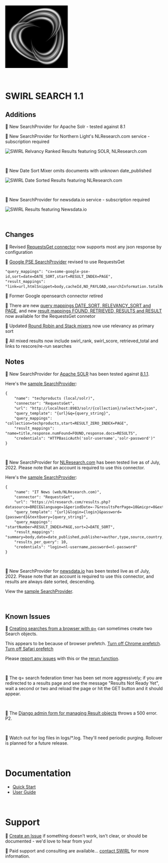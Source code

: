 ![SWIRL Logo](./images/swirl_logo_notext_200.jpg)

<br/>

# SWIRL SEARCH 1.1

## Additions

:small_blue_diamond: New SearchProvider for Apache Solr - tested against 8.1

:small_blue_diamond: New SearchProvider for Northern Light's NLResearch.com service - subscription required

![SWIRL Relvancy Ranked Results featuring SOLR, NLResearch.com](https://raw.githubusercontent.com/sidprobstein/swirl-search/main/docs/images/swirl_results_solr_nlresearch.png) 

<br/>

:small_blue_diamond: New Date Sort Mixer omits documents with unknown date_published

![SWIRL Date Sorted Results featuring NLResearch.com](https://raw.githubusercontent.com/sidprobstein/swirl-search/main/docs/images/swirl_results_date_mixer.png) 

<br/>

:small_blue_diamond: New SearchProvider for newsdata.io service - subscription required

![SWIRL Results featuring Newsdata.io](https://raw.githubusercontent.com/sidprobstein/swirl-search/main/docs/images/swirl_results_newsdata_io.png)

<br/>

## Changes

:small_blue_diamond: Revised [RequestsGet connector](../swirl/connectors/RequestsGet.py) now supports most any json response by configuration

:small_blue_diamond: [Google PSE SearchProvider](../SearchProviders/google_pse.json) revised to use RequestsGet

```
"query_mappings": "cx=some-google-pse-id,sort=date=DATE_SORT,start=RESULT_INDEX=PAGE",
"result_mappings": "link=url,htmlSnippet=body,cacheId,NO_PAYLOAD,searchInformation.totalResults=FOUND,queries.request[0].count=RETRIEVED,items=RESULTS"
```

:small_blue_diamond: Former Google opensearch connector retired

:small_blue_diamond: There are new [query mappings DATE_SORT, RELEVANCY_SORT and PAGE](https://github.com/sidprobstein/swirl-search/wiki/2.-User-Guide#query-mappings), and new [result mappings FOUND, RETRIEVED, RESULTS and RESULT](https://github.com/sidprobstein/swirl-search/wiki/2.-User-Guide#result-mappings) now available for the RequestsGet connetor

:small_blue_diamond: Updated [Round Robin and Stack mixers](https://github.com/sidprobstein/swirl-search/wiki/2.-User-Guide#mixers) now use relevancy as primary sort

:small_blue_diamond: All mixed results now include swirl_rank, swirl_score, retrieved_total and links to rescore/re-run searches

## Notes

:small_blue_diamond: New SearchProvider for [Apache SOLR](https://solr.apache.org/) has been tested against [8.1.1](https://solr.apache.org/downloads.html). 

Here's the [sample SearchProvider](../SearchProviders/solr_with_auth.json):

```
{
    "name": "techproducts (local/solr)",
    "connector": "RequestsGet",
    "url": "http://localhost:8983/solr/{collection}/select?wt=json",
    "query_template": "{url}&q={query_string}",
    "query_mappings": "collection=techproducts,start=RESULT_ZERO_INDEX=PAGE",
    "result_mappings": "name=title,response.numFound=FOUND,response.docs=RESULTS",
    "credentials": "HTTPBasicAuth('solr-username','solr-password')"
}
```

<br/>

:small_blue_diamond: New SearchProvider for [NLResearch.com](https://www.nlresearch.com/) has been tested live as of July, 2022. Please note that an account is required to use this connector.

Here's the [sample SearchProvider](../SearchProviders/nlresearch.json):

```
{
    "name": "IT News (web/NLResearch.com)",
    "connector": "RequestsGet",
    "url": "https://nlresearch.com/results.php?datasource=BRECE&language=1&periodDate=-7&resultsPerPage=10&micpr=0&extended=1&output=json",
    "query_template": "{url}&login={login}&password={password}&textQuery={query_string}",
    "query_mappings": "startNumber=RESULT_INDEX=PAGE,sort=2=DATE_SORT",
    "result_mappings": "summary=body,date=date_published,publisher=author,type,source,country,language,NO_PAYLOAD,header.@attributes.total_documents=FOUND,result_list.result=RESULTS,document=RESULT",
    "results_per_query": 10,
    "credentials": "login=nl-username,password=nl-password"
}
```

<br/>

:small_blue_diamond: New SearchProvider for [newsdata.io](https://www.newsdata.io/) has been tested live as of July, 2022. Please note that an account is required to use this connector, and results are always date sorted, descending.

View the [sample SearchProvider](../SearchProviders/newsdata_api.json).

<br/>

## Known Issues

:small_blue_diamond: [Creating searches from a browser with q=](https://github.com/sidprobstein/swirl-search/wiki/2.-User-Guide#creating-a-search-object-with-the-q-url-parameter) can sometimes create two Search objects. 

This appears to be because of browser prefetch. [Turn off Chrome prefetch](https://www.technipages.com/google-chrome-prefetch). [Turn off Safari prefetch](https://stackoverflow.com/questions/29214246/how-to-turn-off-safaris-prefetch-feature)

Please [report any issues](https://github.com/sidprobstein/swirl-search/issues/) with this or the [rerun function](USER_GUIDE.md#re-starting-re-running--re-trying-a-search).

<br/>

:small_blue_diamond: The q= search federation timer has been set more aggressively; if you are redirected to a results page and see the message "Results Not Ready Yet", wait a second or two and reload the page or hit the GET button and it should appear.

<br/>

:small_blue_diamond: The [Django admin form for managing Result objects](http://localhost:8000/admin/swirl/result/) throws a 500 error. P2.

<br/>

:small_blue_diamond: Watch out for log files in logs/*.log. They'll need periodic purging. Rollover is planned for a future release.

<br/>

# Documentation

* [Quick Start](https://github.com/sidprobstein/swirl-search/wiki/1.-Quick-Start)
* [User Guide](https://github.com/sidprobstein/swirl-search/wiki/2.-User-Guide)

<br/>

# Support

:small_blue_diamond: [Create an Issue](https://github.com/sidprobstein/swirl-search/issues) if something doesn't work, isn't clear, or should be documented - we'd love to hear from you!

:small_blue_diamond: Paid support and consulting are available... [contact SWIRL](mailto:support@swirl.today) for more information.

